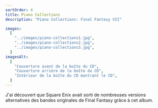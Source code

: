 ```yaml
---
sortOrder: 4
title: Piano Collections
description: "Piano Collections: Final Fantasy VII"

images:
  [
    "../images/piano-collections1.jpg",
    "../images/piano-collections2.jpg",
    "../images/piano-collections3.jpg",
  ]
imagesAlt:
  [
    "Couverture avant de la boîte du CD",
    "Couverture arrière de la boîte du CD",
    "Intérieur de la boîte du CD montrant le CD",
  ]
---
```


J'ai découvert que Square Enix avait sorti de nombreuses versions alternatives des bandes originales de Final Fantasy grâce à cet album.
